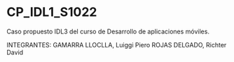 # CP_IDL1_S1022
Caso propuesto IDL3 del curso de Desarrollo de aplicaciones móviles.

INTEGRANTES:
GAMARRA LLOCLLA, Luiggi Piero
ROJAS DELGADO, Richter David
